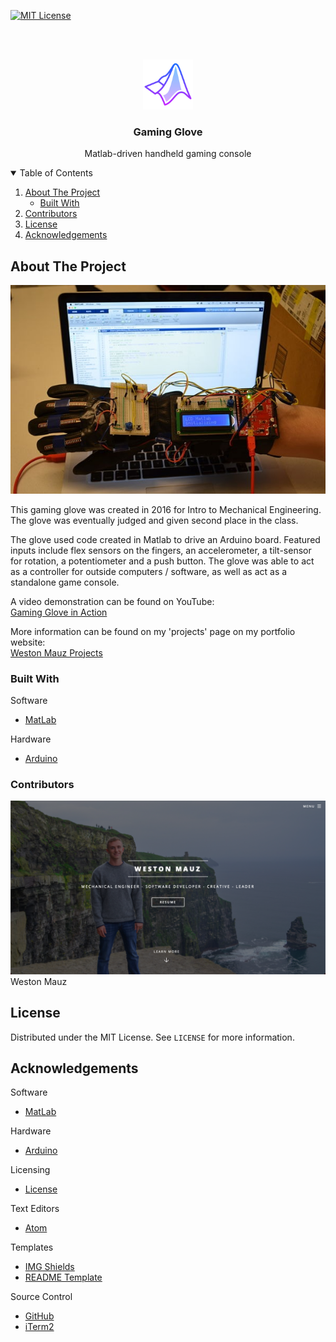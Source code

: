 <!-- PROJECT SHIELDS -->

[![MIT License][license-shield]][license-url]
<br />
<br />



<!-- PROJECT LOGO -->
<br />
<p align="center">
  <a href="https://github.com/wmauz677/Gaming-Glove">
    <img src="Images/Matlab-logo-2.png" alt="Logo" width="80" height="80">
  </a>

  <h3 align="center">Gaming Glove</h3>

  <p align="center">
    Matlab-driven handheld gaming console
  </p>
</p>



<!-- TABLE OF CONTENTS -->
<details open="open">
  <summary>Table of Contents</summary>
  <ol>
    <li>
      <a href="#about-the-project">About The Project</a>
      <ul>
        <li><a href="#built-with">Built With</a></li>
      </ul>
    </li>
    <li><a href="#contributors">Contributors</a></li>
    <li><a href="#license">License</a></li>
    <li><a href="#acknowledgements">Acknowledgements</a></li>
  </ol>
</details>



<!-- ABOUT THE PROJECT -->
## About The Project

![Gaming Glove Screenshot][product-screenshot]

This gaming glove was created in 2016 for Intro to Mechanical Engineering. The glove was eventually judged and given second place in the class.

The glove used code created in Matlab to drive an Arduino board. Featured inputs include flex sensors on the fingers, an accelerometer, a tilt-sensor for rotation, a potentiometer and a push button. The glove was able to act as a controller for outside computers / software, as well as act as a standalone game console.

A video demonstration can be found on YouTube:
<br />
[Gaming Glove in Action](https://www.youtube.com/watch?v=t2WCEmc5u0Q&t=11s)

More information can be found on my 'projects' page on my portfolio website:
<br />
[Weston Mauz Projects](https://wmauz677.github.io/Mauz-Portfolio-Web/projects.html)

### Built With

Software
* [MatLab](https://www.mathworks.com/products/matlab.html?s_tid=hp_products_matlab)

Hardware
* [Arduino](https://www.arduino.cc/en/main/products)

### Contributors

![Mauz Website Screenshot][mauz-screenshot]
Weston Mauz

<!-- LICENSE -->
## License

Distributed under the MIT License. See `LICENSE` for more information.


<!-- ACKNOWLEDGEMENTS -->
## Acknowledgements

Software
* [MatLab](https://www.mathworks.com/products/matlab.html?s_tid=hp_products_matlab)

Hardware
* [Arduino](https://www.arduino.cc/en/main/products)

Licensing
* [License](https://opensource.org/licenses/MIT)

Text Editors
* [Atom](https://atom.io)

Templates
* [IMG Shields](https://shields.io)
* [README Template](https://github.com/othneildrew/Best-README-Template)

Source Control
* [GitHub](https://github.com)
* [iTerm2](https://iterm2.com)





<!-- MARKDOWN LINKS & IMAGES -->
[status-shield]: https://img.shields.io/website?down_color=lightgrey&down_message=offline&style=for-the-badge&up_color=green&up_message=online&url=https%3A%2F%2Fwmauz677.github.io%2FMyCaddie-Web%2F
[status-link]: https://wmauz677.github.io/MyCaddie-Web/
[license-shield]: https://img.shields.io/github/license/wmauz677/Gaming-Glove?color=red&style=for-the-badge
[license-url]: https://github.com/wmauz677/Gaming-Glove/blob/master/LICENSE
[product-screenshot]: Images/glove.jpg
[mauz-screenshot]: Images/mauz-screenshot.png
